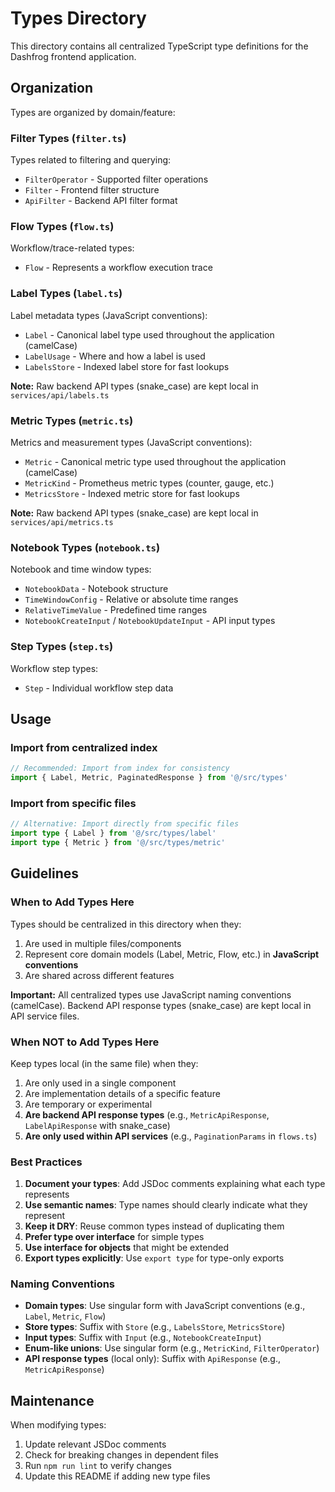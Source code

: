 # Types Directory

This directory contains all centralized TypeScript type definitions for the Dashfrog frontend application.

## Organization

Types are organized by domain/feature:

### Filter Types (`filter.ts`)
Types related to filtering and querying:
- `FilterOperator` - Supported filter operations
- `Filter` - Frontend filter structure
- `ApiFilter` - Backend API filter format

### Flow Types (`flow.ts`)
Workflow/trace-related types:
- `Flow` - Represents a workflow execution trace

### Label Types (`label.ts`)
Label metadata types (JavaScript conventions):
- `Label` - Canonical label type used throughout the application (camelCase)
- `LabelUsage` - Where and how a label is used
- `LabelsStore` - Indexed label store for fast lookups

**Note:** Raw backend API types (snake_case) are kept local in `services/api/labels.ts`

### Metric Types (`metric.ts`)
Metrics and measurement types (JavaScript conventions):
- `Metric` - Canonical metric type used throughout the application (camelCase)
- `MetricKind` - Prometheus metric types (counter, gauge, etc.)
- `MetricsStore` - Indexed metric store for fast lookups

**Note:** Raw backend API types (snake_case) are kept local in `services/api/metrics.ts`

### Notebook Types (`notebook.ts`)
Notebook and time window types:
- `NotebookData` - Notebook structure
- `TimeWindowConfig` - Relative or absolute time ranges
- `RelativeTimeValue` - Predefined time ranges
- `NotebookCreateInput` / `NotebookUpdateInput` - API input types

### Step Types (`step.ts`)
Workflow step types:
- `Step` - Individual workflow step data

## Usage

### Import from centralized index
```typescript
// Recommended: Import from index for consistency
import { Label, Metric, PaginatedResponse } from '@/src/types'
```

### Import from specific files
```typescript
// Alternative: Import directly from specific files
import type { Label } from '@/src/types/label'
import type { Metric } from '@/src/types/metric'
```

## Guidelines

### When to Add Types Here

Types should be centralized in this directory when they:
1. Are used in multiple files/components
2. Represent core domain models (Label, Metric, Flow, etc.) in **JavaScript conventions**
3. Are shared across different features

**Important:** All centralized types use JavaScript naming conventions (camelCase). Backend API response types (snake_case) are kept local in API service files.

### When NOT to Add Types Here

Keep types local (in the same file) when they:
1. Are only used in a single component
2. Are implementation details of a specific feature
3. Are temporary or experimental
4. **Are backend API response types** (e.g., `MetricApiResponse`, `LabelApiResponse` with snake_case)
5. **Are only used within API services** (e.g., `PaginationParams` in `flows.ts`)

### Best Practices

1. **Document your types**: Add JSDoc comments explaining what each type represents
2. **Use semantic names**: Type names should clearly indicate what they represent
3. **Keep it DRY**: Reuse common types instead of duplicating them
4. **Prefer type over interface** for simple types
5. **Use interface for objects** that might be extended
6. **Export types explicitly**: Use `export type` for type-only exports

### Naming Conventions

- **Domain types**: Use singular form with JavaScript conventions (e.g., `Label`, `Metric`, `Flow`)
- **Store types**: Suffix with `Store` (e.g., `LabelsStore`, `MetricsStore`)
- **Input types**: Suffix with `Input` (e.g., `NotebookCreateInput`)
- **Enum-like unions**: Use singular form (e.g., `MetricKind`, `FilterOperator`)
- **API response types** (local only): Suffix with `ApiResponse` (e.g., `MetricApiResponse`)

## Maintenance

When modifying types:
1. Update relevant JSDoc comments
2. Check for breaking changes in dependent files
3. Run `npm run lint` to verify changes
4. Update this README if adding new type files
